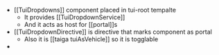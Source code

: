 - [[TuiDropdowns]] component placed in tui-root tempalte
	- It provides [[TuiDropdownService]] 
	- And it acts as host for [[portal]]s
- [[TuiDropdownDirective]] is directive that marks component  as portal
	- Also it is [[taiga tuiAsVehicle]] so it is togglable
- 